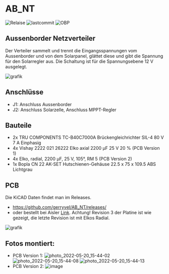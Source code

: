 # AB_NT

![Relaise](https://img.shields.io/github/release-date/gerryvel/AB_NT?)
![lastcommit](https://img.shields.io/github/last-commit/gerryvel/AB_NT)
![OBP](https://img.shields.io/badge/Sailing_with-OpenBoatsProjects-blue)

## Aussenborder Netzverteiler

Der Verteiler sammelt und trennt die Eingangsspannungen vom Aussenborder und von dem Solarpanel, glättet diese und gibt die Spannung für den Solarregler aus.
Die Schaltung ist für die Spannungsebene 12 V ausgelegt. 

![grafik](https://github.com/gerryvel/AB_NT/assets/17195231/33ff5c9a-6b8b-40ac-b592-f612a49f16af)

## Anschlüsse
- J1: Anschluss Aussenborder
- J2: Anschluss Solarzelle, Anschluss MPPT-Regler

## Bauteile

- 2x TRU COMPONENTS TC-B40C7000A Brückengleichrichter SIL-4 80 V 7 A Einphasig 
- 4x Vishay 2222 021 26222 Elko axial 2200 µF 25 V 20 % (PCB Version 1)
- 4x Elko, radial, 2200 µF, 25 V, 105°, RM 5 (PCB Version 2)
- 1x Bopla CN 22 AK-SET Hutschienen-Gehäuse 22.5 x 75 x 109.5 ABS Lichtgrau

## PCB

Die KiCAD Daten findet man im Releases.
- https://github.com/gerryvel/AB_NT/releases/
- oder bestellt bei Aisler [Link](https://aisler.net/p/VAKKHOUS). 
Achtung! Revision 3 der Platine ist wie gezeigt, die letzte Revision ist mit Elkos Radial.

![grafik](https://github.com/gerryvel/AB_NT/assets/17195231/2bebfeb4-3bdf-4147-8329-a47c1b2e4617)


## Fotos montiert:
- PCB Version 1:
![photo_2022-05-20_15-44-02](https://github.com/gerryvel/AB_NT/assets/17195231/9bf327b8-0fac-472d-9c1e-c1e1c6e71d7b)
![photo_2022-05-20_15-44-08](https://github.com/gerryvel/AB_NT/assets/17195231/32e9ef67-bb57-405e-8dab-d5449404cae9)
![photo_2022-05-20_15-44-13](https://github.com/gerryvel/AB_NT/assets/17195231/111818d2-6909-4b62-94db-9f481d0633d1)
- PCB Version 2:
![image](https://github.com/user-attachments/assets/8057c785-301f-4c41-9247-f450cb4c58b8)

